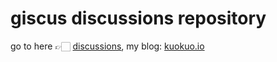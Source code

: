 # giscus discussions repository
go to here 👉🏻 [discussions](https://github.com/nagaame/giscus-discussions/discussions), my blog: [kuokuo.io](https://kuokuo.io/)
